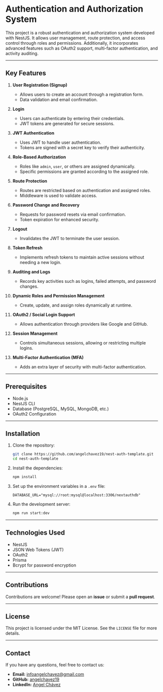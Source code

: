 # **Authentication and Authorization System**

This project is a robust authentication and authorization system developed with NestJS. It allows user management, route protection, and access control through roles and permissions. Additionally, it incorporates advanced features such as OAuth2 support, multi-factor authentication, and activity auditing.

---

## **Key Features**

1. **User Registration (Signup)**

   - Allows users to create an account through a registration form.
   - Data validation and email confirmation.

1. **Login**

   - Users can authenticate by entering their credentials.
   - JWT tokens are generated for secure sessions.

1. **JWT Authentication**

   - Uses JWT to handle user authentication.
   - Tokens are signed with a secret key to verify their authenticity.

1. **Role-Based Authorization**

   - Roles like `admin`, `user`, or others are assigned dynamically.
   - Specific permissions are granted according to the assigned role.

1. **Route Protection**

   - Routes are restricted based on authentication and assigned roles.
   - Middleware is used to validate access.

1. **Password Change and Recovery**

   - Requests for password resets via email confirmation.
   - Token expiration for enhanced security.

1. **Logout**

   - Invalidates the JWT to terminate the user session.

1. **Token Refresh**

   - Implements refresh tokens to maintain active sessions without needing a new login.

1. **Auditing and Logs**

   - Records key activities such as logins, failed attempts, and password changes.

1. **Dynamic Roles and Permission Management**

   - Create, update, and assign roles dynamically at runtime.

1. **OAuth2 / Social Login Support**

   - Allows authentication through providers like Google and GitHub.

1. **Session Management**

   - Controls simultaneous sessions, allowing or restricting multiple logins.

1. **Multi-Factor Authentication (MFA)**

   - Adds an extra layer of security with multi-factor authentication.

---

## **Prerequisites**

- Node.js
- NestJS CLI
- Database (PostgreSQL, MySQL, MongoDB, etc.)
- OAuth2 Configuration

---

## **Installation**

1. Clone the repository:

   ```bash
   git clone https://github.com/angelchavez19/nest-auth-template.git
   cd nest-auth-template
   ```

2. Install the dependencies:

   ```bash
   npm install
   ```

3. Set up the environment variables in a `.env` file:

   ```
   DATABASE_URL="mysql://root:mysql@localhost:3306/nextauthdb"
   ```

4. Run the development server:
   ```bash
   npm run start:dev
   ```

---

## **Technologies Used**

- NestJS
- JSON Web Tokens (JWT)
- OAuth2
- Prisma
- Bcrypt for password encryption

---

## **Contributions**

Contributions are welcome! Please open an **issue** or submit a **pull request**.

---

## **License**

This project is licensed under the MIT License. See the `LICENSE` file for more details.

---

## **Contact**

If you have any questions, feel free to contact us:

- **Email:** infoangelchavez@gmail.com
- **GitHub:** [angelchavez19](https://github.com/angelchavez19)
- **LinkedIn:** [Angel Chávez](https://www.linkedin.com/in/angel-ch%C3%A1vez)
